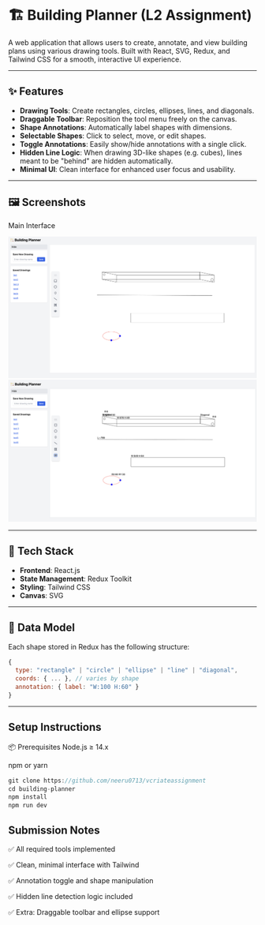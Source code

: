 # 🏗️ Building Planner (L2 Assignment)

A web application that allows users to create, annotate, and view building plans using various drawing tools. Built with React, SVG, Redux, and Tailwind CSS for a smooth, interactive UI experience.

---

## ✨ Features

- **Drawing Tools**: Create rectangles, circles, ellipses, lines, and diagonals.
- **Draggable Toolbar**: Reposition the tool menu freely on the canvas.
- **Shape Annotations**: Automatically label shapes with dimensions.
- **Selectable Shapes**: Click to select, move, or edit shapes.
- **Toggle Annotations**: Easily show/hide annotations with a single click.
- **Hidden Line Logic**: When drawing 3D-like shapes (e.g. cubes), lines meant to be "behind" are hidden automatically.
- **Minimal UI**: Clean interface for enhanced user focus and usability.

---

## 🖼️ Screenshots
 Main Interface

 ![Interface](./screenshots/CV2.png)
  ![Interface](./screenshots/CV1.png)

---

## 🧱 Tech Stack

- **Frontend**: React.js
- **State Management**: Redux Toolkit
- **Styling**: Tailwind CSS
- **Canvas**: SVG

---



## 🧠 Data Model

Each shape stored in Redux has the following structure:

```js
{
  type: "rectangle" | "circle" | "ellipse" | "line" | "diagonal",
  coords: { ... }, // varies by shape
  annotation: { label: "W:100 H:60" }
}
```

---

## Setup Instructions
📦 Prerequisites
Node.js ≥ 14.x

npm or yarn

```js
git clone https://github.com/neeru0713/vcriateassignment
cd building-planner
npm install
npm run dev
```


## Submission Notes
✅ All required tools implemented

✅ Clean, minimal interface with Tailwind

✅ Annotation toggle and shape manipulation

✅ Hidden line detection logic included

✅ Extra: Draggable toolbar and ellipse support




